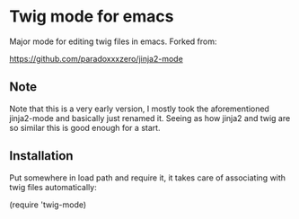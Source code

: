 Twig mode for emacs
===================

Major mode for editing twig files in emacs.
Forked from:

https://github.com/paradoxxxzero/jinja2-mode

Note
------------

Note that this is a very early version, I mostly took the aforementioned jinja2-mode and basically just renamed it.
Seeing as how jinja2 and twig are so similar this is good enough for a start.

Installation
------------

Put somewhere in load path and require it, it takes care of associating with twig files automatically:

(require 'twig-mode)
